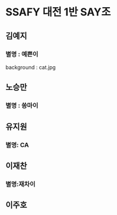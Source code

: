 # SSAFY 대전 1반 SAY조

## 김예지

### 별명 : 예쁜이
background : cat.jpg



## 노승만

### 별명 : 씅마이



## 유지원

### 별명: CA

## 이재찬

### 별명:재차이



## 이주호

### 
